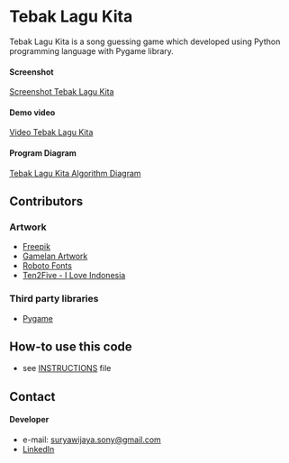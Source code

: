 # Tebak Lagu Kita
Tebak Lagu Kita is a song guessing game which developed using Python programming language with Pygame library.

#### Screenshot
[Screenshot Tebak Lagu Kita](https://github.com/sonywijaya/TebakLaguKita/tree/master/screenshots)

#### Demo video
[Video Tebak Lagu Kita](https://youtu.be/vbp_ulcU0Ak)

#### Program Diagram
[Tebak Lagu Kita Algorithm Diagram](https://raw.githubusercontent.com/sonywijaya/TebakLaguKita/master/diagram.png)

## Contributors
### Artwork
* [Freepik](http://www.freepik.com/)
* [Gamelan Artwork](http://akukamuindonesia.com/)
* [Roboto Fonts](https://www.fontsquirrel.com/fonts/roboto)
* [Ten2Five - I Love Indonesia](https://open.spotify.com/album/4drumYOrz6wct6gPACOprF)

### Third party libraries
* [Pygame](http://www.pygame.org/lofi.html)

## How-to use this code
* see [INSTRUCTIONS](https://github.com/sonywijaya/TebakLaguKita/blob/master/INSTRUCTIONS.md) file

## Contact
#### Developer
* e-mail: suryawijaya.sony@gmail.com
* [LinkedIn](https://www.linkedin.com/in/sonywijaya/)
